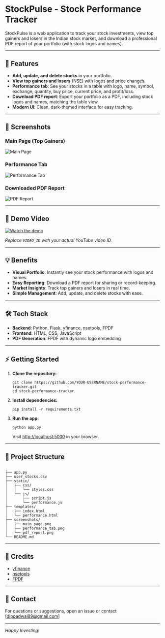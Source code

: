 # StockPulse - Stock Performance Tracker

StockPulse is a web application to track your stock investments, view top gainers and losers in the Indian stock market, and download a professional PDF report of your portfolio (with stock logos and names).

---

## 🚀 Features

- **Add, update, and delete stocks** in your portfolio.
- **View top gainers and losers** (NSE) with logos and price changes.
- **Performance tab**: See your stocks in a table with logo, name, symbol, exchange, quantity, buy price, current price, and profit/loss.
- **Download PDF report**: Export your portfolio as a PDF, including stock logos and names, matching the table view.
- **Modern UI**: Clean, dark-themed interface for easy tracking.

---

## 📸 Screenshots

### Main Page (Top Gainers)
![Main Page]()

### Performance Tab
![Performance Tab]("attachment\389b6f8637bb41ed8b400c841909a016.jpg")

### Downloaded PDF Report
![PDF Report]("attachment\d1a710ecec7c416c80b157639b177f75.jpg")

---

## 🎥 Demo Video

[![Watch the demo](https://img.youtube.com/vi/VIDEO_ID/0.jpg)](https://www.youtube.com/watch?v=VIDEO_ID)

*Replace `VIDEO_ID` with your actual YouTube video ID.*

---

## 💡 Benefits

- **Visual Portfolio**: Instantly see your stock performance with logos and names.
- **Easy Reporting**: Download a PDF report for sharing or record-keeping.
- **Market Insights**: Track top gainers and losers in real time.
- **Simple Management**: Add, update, and delete stocks with ease.

---

## 🛠️ Tech Stack

- **Backend**: Python, Flask, yfinance, nsetools, FPDF
- **Frontend**: HTML, CSS, JavaScript
- **PDF Generation**: FPDF with dynamic logo embedding

---

## ⚡ Getting Started

1. **Clone the repository:**
    ```
    git clone https://github.com/YOUR-USERNAME/stock-performance-tracker.git
    cd stock-performance-tracker
    ```

2. **Install dependencies:**
    ```
    pip install -r requirements.txt
    ```

3. **Run the app:**
    ```
    python app.py
    ```
    Visit [http://localhost:5000](http://localhost:5000) in your browser.

---

## 📂 Project Structure

```
.
├── app.py
├── user_stocks.csv
├── static/
│   ├── css/
│   │   └── styles.css
│   └── js/
│       ├── script.js
│       └── performance.js
├── templates/
│   ├── index.html
│   └── performance.html
├── screenshots/
│   ├── main_page.png
│   ├── performance_tab.png
│   └── pdf_report.png
└── README.md
```

---

## 🙏 Credits

- [yfinance](https://github.com/ranaroussi/yfinance)
- [nsetools](https://github.com/vsjha18/nsetools)
- [FPDF](https://pyfpdf.github.io/)

---

## 📧 Contact

For questions or suggestions, open an issue or contact [dippadwal89@gmail.com]

---

*Happy Investing!*